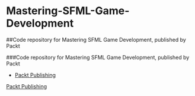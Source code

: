 # Mastering-SFML-Game-Development

##Code repository for Mastering SFML Game Development, published by Packt

###Code repository for Mastering SFML Game Development, published by Packt

* [Packt Publishing](https://www.packtpub.com/)

[Packt Publishing](https://www.packtpub.com/)
